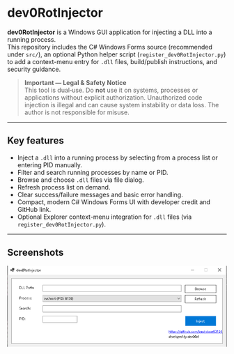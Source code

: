 # dev0RotInjector

**dev0RotInjector** is a Windows GUI application for injecting a DLL into a running process.  
This repository includes the C# Windows Forms source (recommended under `src/`), an optional Python helper script (`register_dev0RotInjector.py`) to add a context-menu entry for `.dll` files, build/publish instructions, and security guidance.

> **Important — Legal & Safety Notice**  
> This tool is dual‑use. Do **not** use it on systems, processes or applications without explicit authorization. Unauthorized code injection is illegal and can cause system instability or data loss. The author is not responsible for misuse.

---

## Key features

- Inject a `.dll` into a running process by selecting from a process list or entering PID manually.
- Filter and search running processes by name or PID.
- Browse and choose `.dll` files via file dialog.
- Refresh process list on demand.
- Clear success/failure messages and basic error handling.
- Compact, modern C# Windows Forms UI with developer credit and GitHub link.
- Optional Explorer context-menu integration for `.dll` files (via `register_dev0RotInjector.py`).

---

## Screenshots

![dev0RotInjector main window](screenshot.png)
